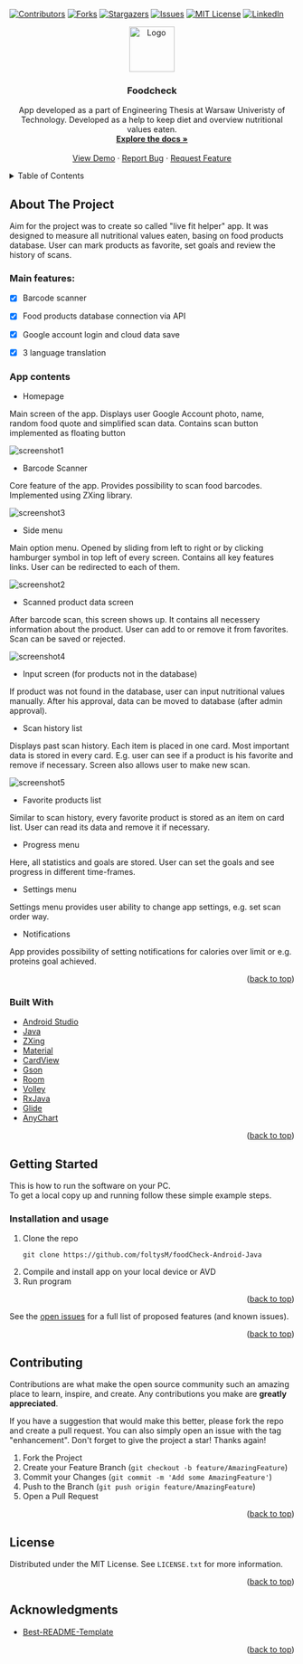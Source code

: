 <div id="top"></div>
<!--
*** Thanks for checking out the Best-README-Template. If you have a suggestion
*** that would make this better, please fork the repo and create a pull request
*** or simply open an issue with the tag "enhancement".
*** Don't forget to give the project a star!
*** Thanks again! Now go create something AMAZING! :D
-->



<!-- PROJECT SHIELDS -->
<!--
*** I'm using markdown "reference style" links for readability.
*** Reference links are enclosed in brackets [ ] instead of parentheses ( ).
*** See the bottom of this document for the declaration of the reference variables
*** for contributors-url, forks-url, etc. This is an optional, concise syntax you may use.
*** https://www.markdownguide.org/basic-syntax/#reference-style-links
-->
[![Contributors][contributors-shield]][contributors-url]
[![Forks][forks-shield]][forks-url]
[![Stargazers][stars-shield]][stars-url]
[![Issues][issues-shield]][issues-url]
[![MIT License][license-shield]][license-url]
[![LinkedIn][linkedin-shield]][linkedin-url]


<div align="center">
<a href="https://github.com/github_username/repo_name">
    <img src="images/foodCheckLogo-192px.png" alt="Logo" width="80" height="80">
  </a>
<h3 align="center">Foodcheck</h3>


  <p align="center">
    App developed as a part of Engineering Thesis at Warsaw Univeristy of Technology. Developed as a help to keep diet and overview nutritional values eaten.
    <br />
    <a href="https://github.com/foltysM/foodCheck-Android-Java"><strong>Explore the docs »</strong></a>
    <br />
    <br />
    <a href="https://github.com/foltysM/foodCheck-Android-Java">View Demo</a>
    ·
    <a href="https://github.com/foltysM/foodCheck-Android-Java/issues">Report Bug</a>
    ·
    <a href="https://github.com/foltysM/foodCheck-Android-Java/issues">Request Feature</a>
  </p>
</div>



<!-- TABLE OF CONTENTS -->
<details>
  <summary>Table of Contents</summary>
  <ol>
    <li>
      <a href="#about-the-project">About The Project</a>
      <ul>
        <li><a href="#main-features">Main features</a></li>
        <li><a href="#app-contents">App contents</a></li>
        <li><a href="#built-with">Built With</a></li>
      </ul>
    </li>
    <li>
      <a href="#getting-started">Getting Started</a>
      <ul>
        <li><a href="#installation and usage">Installation and usage</a></li>
      </ul>
    </li>
    <li><a href="#usage">Usage</a></li>
    <li><a href="#contributing">Contributing</a></li>
    <li><a href="#license">License</a></li>
    <li><a href="#acknowledgments">Acknowledgments</a></li>
  </ol>
</details>



<!-- ABOUT THE PROJECT -->
## About The Project

Aim for the project was to create so called "live fit helper" app. It was designed to measure all nutritional values eaten, basing on food products database. User can mark products as favorite, set goals and review the history of scans. 

### Main features:

- [x] Barcode scanner
- [x] Food products database connection via API
- [x] Google account login and cloud data save
- [x] 3 language translation


<!-- App contents -->
### App contents

* Homepage

Main screen of the app. Displays user Google Account photo, name, random food quote and simplified scan data.
Contains scan button implemented as floating button

![screenshot1]

* Barcode Scanner

Core feature of the app. Provides possibility to scan food barcodes. Implemented using ZXing library.

![screenshot3]

* Side menu

Main option menu. Opened by sliding from left to right or by clicking hamburger symbol in top left of every screen. 
Contains all key features links. User can be redirected to each of them.

![screenshot2]

* Scanned product data screen

After barcode scan, this screen shows up. It contains all necessery information about the product. User can add to or remove it from favorites. Scan can be saved or rejected.

![screenshot4]

* Input screen (for products not in the database)

If product was not found in the database, user can input nutritional values manually. After his approval, data can be moved to database (after admin approval).

* Scan history list

Displays past scan history. Each item is placed in one card. Most important data is stored in every card. E.g. user can see if a product is his favorite and remove if necessary. Screen also allows user to make new scan.

![screenshot5]

* Favorite products list

Similar to scan history, every favorite product is stored as an item on card list. User can read its data and remove it if necessary.

* Progress menu

Here, all statistics and goals are stored. User can set the goals and see progress in different time-frames.

* Settings menu

Settings menu provides user ability to change app settings, e.g. set scan order way.

* Notifications

App provides possibility of setting notifications for calories over limit or e.g. proteins goal achieved.

<p align="right">(<a href="#top">back to top</a>)</p>



### Built With

* [Android Studio](https://developer.android.com/studio)
* [Java](https://www.java.com/pl/)
* [ZXing](https://github.com/zxing/zxing)
* [Material](https://material.io/)
* [CardView](https://developer.android.com/guide/topics/ui/layout/cardview)
* [Gson](https://github.com/google/gson)
* [Room](https://developer.android.com/jetpack/androidx/releases/room)
* [Volley](https://developer.android.com/training/volley)
* [RxJava](https://github.com/ReactiveX/RxAndroid)
* [Glide](https://github.com/bumptech/glide)
* [AnyChart](https://github.com/AnyChart/AnyChart-Android/)

<p align="right">(<a href="#top">back to top</a>)</p>



<!-- GETTING STARTED -->
## Getting Started

This is how to run the software on your PC. </br >
To get a local copy up and running follow these simple example steps.


### Installation and usage

1. Clone the repo
   ```commandline
   git clone https://github.com/foltysM/foodCheck-Android-Java
   ```
2. Compile and install app on your local device or AVD
3. Run program

<p align="right">(<a href="#top">back to top</a>)</p>





See the [open issues](https://github.com/foltysM/foodCheck-Android-Java/issues) for a full list of proposed features (and known issues).

<p align="right">(<a href="#top">back to top</a>)</p>



<!-- CONTRIBUTING -->
## Contributing

Contributions are what make the open source community such an amazing place to learn, inspire, and create. Any contributions you make are **greatly appreciated**.

If you have a suggestion that would make this better, please fork the repo and create a pull request. You can also simply open an issue with the tag "enhancement".
Don't forget to give the project a star! Thanks again!

1. Fork the Project
2. Create your Feature Branch (`git checkout -b feature/AmazingFeature`)
3. Commit your Changes (`git commit -m 'Add some AmazingFeature'`)
4. Push to the Branch (`git push origin feature/AmazingFeature`)
5. Open a Pull Request

<p align="right">(<a href="#top">back to top</a>)</p>



<!-- LICENSE -->
## License

Distributed under the MIT License. See `LICENSE.txt` for more information.

<p align="right">(<a href="#top">back to top</a>)</p>




<!-- ACKNOWLEDGMENTS -->
## Acknowledgments

* [Best-README-Template](https://github.com/othneildrew/Best-README-Template)

<p align="right">(<a href="#top">back to top</a>)</p>






<!-- MARKDOWN LINKS & IMAGES -->
<!-- https://www.markdownguide.org/basic-syntax/#reference-style-links -->
[contributors-shield]: https://img.shields.io/github/contributors/foltysM/foodCheck-Android-Java.svg?style=for-the-badge
[contributors-url]: https://github.com/foltysM/foodCheck-Android-Java/graphs/contributors
[forks-shield]: https://img.shields.io/github/forks/foltysM/foodCheck-Android-Java.svg?style=for-the-badge
[forks-url]: https://github.com/foltysM/foodCheck-Android-Java/network/members
[stars-shield]: https://img.shields.io/github/stars/foltysM/foodCheck-Android-Java.svg?style=for-the-badge
[stars-url]: https://github.com/foltysM/foodCheck-Android-Java/stargazers
[issues-shield]: https://img.shields.io/github/issues/foltysM/foodCheck-Android-Java.svg?style=for-the-badge
[issues-url]: https://github.com/foltysM/foodCheck-Android-Java/issues
[license-shield]: https://img.shields.io/github/license/foltysM/foodCheck-Android-Java.svg?style=for-the-badge
[license-url]: https://github.com/foltysM/foodCheck-Android-Java/blob/master/LICENSE.txt
[linkedin-shield]: https://img.shields.io/badge/-LinkedIn-black.svg?style=for-the-badge&logo=linkedin&colorB=555
[linkedin-url]: https://www.linkedin.com/in/michalfoltys/
[screenshot1]: images/screenshot1.png
[screenshot2]: images/screenshot2.png
[screenshot3]: images/screenshot3.png
[screenshot4]: images/screenshot4.png
[screenshot5]: images/screenshot5.png


